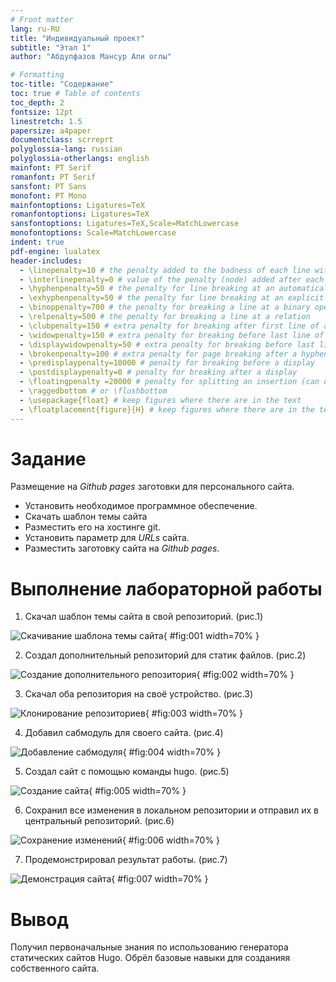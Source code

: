 ```yaml
---
# Front matter
lang: ru-RU
title: "Индивидуальный проект"
subtitle: "Этап 1"
author: "Абдулфазов Мансур Али оглы"

# Formatting
toc-title: "Содержание"
toc: true # Table of contents
toc_depth: 2
fontsize: 12pt
linestretch: 1.5
papersize: a4paper
documentclass: scrreprt
polyglossia-lang: russian
polyglossia-otherlangs: english
mainfont: PT Serif
romanfont: PT Serif
sansfont: PT Sans
monofont: PT Mono
mainfontoptions: Ligatures=TeX
romanfontoptions: Ligatures=TeX
sansfontoptions: Ligatures=TeX,Scale=MatchLowercase
monofontoptions: Scale=MatchLowercase
indent: true
pdf-engine: lualatex
header-includes:
  - \linepenalty=10 # the penalty added to the badness of each line within a paragraph (no associated penalty node) Increasing the value makes tex try to have fewer lines in the paragraph.
  - \interlinepenalty=0 # value of the penalty (node) added after each line of a paragraph.
  - \hyphenpenalty=50 # the penalty for line breaking at an automatically inserted hyphen
  - \exhyphenpenalty=50 # the penalty for line breaking at an explicit hyphen
  - \binoppenalty=700 # the penalty for breaking a line at a binary operator
  - \relpenalty=500 # the penalty for breaking a line at a relation
  - \clubpenalty=150 # extra penalty for breaking after first line of a paragraph
  - \widowpenalty=150 # extra penalty for breaking before last line of a paragraph
  - \displaywidowpenalty=50 # extra penalty for breaking before last line before a display math
  - \brokenpenalty=100 # extra penalty for page breaking after a hyphenated line
  - \predisplaypenalty=10000 # penalty for breaking before a display
  - \postdisplaypenalty=0 # penalty for breaking after a display
  - \floatingpenalty =20000 # penalty for splitting an insertion (can only be split footnote in standard LaTeX)
  - \raggedbottom # or \flushbottom
  - \usepackage{float} # keep figures where there are in the text
  - \floatplacement{figure}{H} # keep figures where there are in the text
---
```




# Задание 


Размещение на _Github pages_ заготовки для персонального сайта.
    
  * Установить необходимое программное обеспечение.
  * Скачать шаблон темы сайта
  * Разместить его на хостинге git.
  * Установить параметр для _URLs_ сайта.
  * Разместить заготовку сайта на _Github pages_.


# Выполнение лабораторной работы

1.  Скачал шаблон темы сайта в свой репозиторий. (рис.1)

![Скачивание шаблона темы сайта](./images_st1/1.png){ #fig:001 width=70% }


2.  Создал дополнительный репозиторий для статик файлов. (рис.2)

![Создание дополнительного репозитория](./images_st1/2.png){ #fig:002 width=70% }


3.  Скачал оба репозитория на своё устройство. (рис.3)

![Клонирование репозиториев](./images_st1/3.png "Клонирование репозиториев"){ #fig:003 width=70% }


4.  Добавил сабмодуль для своего сайта. (рис.4)

![Добавление сабмодуля](./images_st1/4.png){ #fig:004 width=70% }


5. Создал сайт с помощью команды hugo. (рис.5)

![Создание сайта](./images_st1/5.png){ #fig:005 width=70% }


6.  Сохранил все изменения в локальном репозитории и отправил их в центральный репозиторий. (рис.6)

![Сохранение изменений](./images_st1/6.png "Сохранение изменений"){ #fig:006 width=70% }



7.  Продемонстрировал результат работы. (рис.7)

![Демонстрация сайта](./images_st1/7.png "Демонстрация сайта"){ #fig:007 width=70% }


# Вывод

Получил первоначальные знания по использованию генератора статических сайтов  Hugo. Обрёл базовые навыки для созданияя собственного сайта.